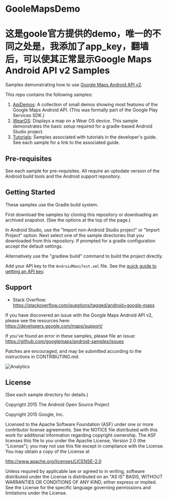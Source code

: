 # GooleMapsDemo
这是goole官方提供的demo，唯一的不同之处是，我添加了app_key，翻墙后，可以使其正常显示Google Maps Android API v2 Samples
===================================

Samples demonstrating how to use
[Google Maps Android API v2](https://developers.google.com/maps/documentation/android/).

This repo contains the following samples:

1. [ApiDemos](ApiDemos): A collection of small demos showing most features of the Google Maps Android API. (This was formally part of the Google Play Services SDK.)
1. [WearOS](WearOS):
Displays a map on a Wear OS device. This sample demonstrates the basic
setup required for a gradle-based Android Studio project.
1. [Tutorials](https://github.com/googlemaps/android-samples/tree/master/tutorials): Samples
associated with tutorials in the developer's guide. See each sample for a link to the associated
guide.


Pre-requisites
--------------

See each sample for pre-requisites.
All require an uptodate version of the Android build tools and the Android support repository.

Getting Started
---------------

These samples use the Gradle build system.

First download the samples by cloning this repository or downloading an archived
snapshot. (See the options at the top of the page.)

In Android Studio, use the "Import non-Android Studio project" or
"Import Project" option. Next select one of the sample directories that you downloaded from this
repository.
If prompted for a gradle configuration accept the default settings.

Alternatively use the "gradlew build" command to build the project directly.

Add your API key to the `AndroidManifest.xml` file.
See the [quick guide to getting an API key](https://developers.google.com/maps/documentation/android-api/signup).

Support
-------

- Stack Overflow: https://stackoverflow.com/questions/tagged/android+google-maps

If you have discovered an issue with the Google Maps Android API v2, please see
the resources here: https://developers.google.com/maps/support/

If you've found an error in these samples, please file an issue:
https://github.com/googlemaps/android-samples/issues

Patches are encouraged, and may be submitted according to the instructions in
CONTRIBUTING.md.

![Analytics](https://maps-ga-beacon.appspot.com/UA-12846745-20/android-samples/readme?pixel)

License
-------
(See each sample directory for details.)

Copyright 2015 The Android Open Source Project

Copyright 2015 Google, Inc.

Licensed to the Apache Software Foundation (ASF) under one or more contributor
license agreements.  See the NOTICE file distributed with this work for
additional information regarding copyright ownership.  The ASF licenses this
file to you under the Apache License, Version 2.0 (the "License"); you may not
use this file except in compliance with the License.  You may obtain a copy of
the License at

  http://www.apache.org/licenses/LICENSE-2.0

Unless required by applicable law or agreed to in writing, software
distributed under the License is distributed on an "AS IS" BASIS, WITHOUT
WARRANTIES OR CONDITIONS OF ANY KIND, either express or implied.  See the
License for the specific language governing permissions and limitations under
the License.

